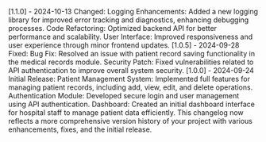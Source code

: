 [1.1.0] - 2024-10-13
Changed:
Logging Enhancements: Added a new logging library for improved error tracking and diagnostics, enhancing debugging processes.
Code Refactoring: Optimized backend API for better performance and scalability.
User Interface: Improved responsiveness and user experience through minor frontend updates.
[1.0.5] - 2024-09-28
Fixed:
Bug Fix: Resolved an issue with patient record saving functionality in the medical records module.
Security Patch: Fixed vulnerabilities related to API authentication to improve overall system security.
[1.0.0] - 2024-09-24
Initial Release:
Patient Management System: Implemented full features for managing patient records, including add, view, edit, and delete operations.
Authentication Module: Developed secure login and user management using API authentication.
Dashboard: Created an initial dashboard interface for hospital staff to manage patient data efficiently.
This changelog now reflects a more comprehensive version history of your project with various enhancements, fixes, and the initial release.
